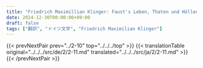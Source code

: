 ```yaml
---
title: "Friedrich Maximillian Klinger: Faust's Leben, Thaten und Höllenfahrt (1799) - 第二巻 第十一章"
date: 2024-12-30T00:00:00+09:00
draft: false
tags: ["翻訳", "ドイツ文学", "Friedrich Maximilian Klinger"]
---
```


{{< prevNextPair prev="../2-10" top="../../../top" >}}
{{< translationTable original="../../../src/de/2/2-11.md" translated="../../../src/ja/2/2-11.md" >}}
{{< /prevNextPair >}}